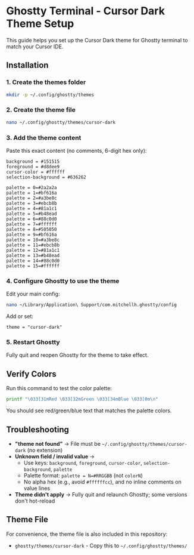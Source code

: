 # Ghostty Terminal - Cursor Dark Theme Setup

This guide helps you set up the Cursor Dark theme for Ghostty terminal to match your Cursor IDE.

## Installation

### 1. Create the themes folder
```bash
mkdir -p ~/.config/ghostty/themes
```

### 2. Create the theme file
```bash
nano ~/.config/ghostty/themes/cursor-dark
```

### 3. Add the theme content
Paste this exact content (no comments, 6-digit hex only):

```
background = #151515
foreground = #d8dee9
cursor-color = #ffffff
selection-background = #636262

palette = 0=#2a2a2a
palette = 1=#bf616a
palette = 2=#a3be8c
palette = 3=#ebcb8b
palette = 4=#81a1c1
palette = 5=#b48ead
palette = 6=#88c0d0
palette = 7=#ffffff
palette = 8=#505050
palette = 9=#bf616a
palette = 10=#a3be8c
palette = 11=#ebcb8b
palette = 12=#81a1c1
palette = 13=#b48ead
palette = 14=#88c0d0
palette = 15=#ffffff
```

### 4. Configure Ghostty to use the theme
Edit your main config:
```bash
nano ~/Library/Application\ Support/com.mitchellh.ghostty/config
```

Add or set:
```
theme = "cursor-dark"
```

### 5. Restart Ghostty
Fully quit and reopen Ghostty for the theme to take effect.

## Verify Colors

Run this command to test the color palette:
```bash
printf "\033[31mRed \033[32mGreen \033[34mBlue \033[0m\n"
```

You should see red/green/blue text that matches the palette colors.

## Troubleshooting

- **"theme not found"** → File must be `~/.config/ghostty/themes/cursor-dark` (no extension)
- **Unknown field / invalid value** →
  - Use keys: `background`, `foreground`, `cursor-color`, `selection-background`, `palette`
  - Palette format: `palette = N=#RRGGBB` (not `colorN`)
  - No alpha hex (e.g., avoid `#ffffffcc`), and no inline comments on value lines
- **Theme didn't apply** → Fully quit and relaunch Ghostty; some versions don't hot-reload

## Theme File

For convenience, the theme file is also included in this repository:
- `ghostty/themes/cursor-dark` - Copy this to `~/.config/ghostty/themes/`
